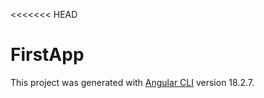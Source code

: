 <<<<<<< HEAD
# FirstApp

This project was generated with [Angular CLI](https://github.com/angular/angular-cli) version 18.2.7.
